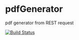 # pdfGenerator
pdf generator from REST request


[![Build Status](https://travis-ci.org/raincoatforever/pdfGenerator.svg?branch=master)](https://travis-ci.org/raincoatforever/pdfGenerator)
